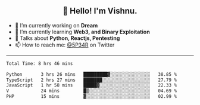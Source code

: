 <h2 align="center">👋 Hello! I'm Vishnu.</h2>


- 🔭 I’m currently working on **Dream**
- 🌱 I’m currently learning **Web3, and Binary Exploitation**
- 💬 Talks about **Python, Reactjs, Pentesting**
- 📫 How to reach me: [@5P34R](https://twitter.com/Vishnu27302693) on Twitter

---
<!--START_SECTION:waka-->

```txt
Total Time: 8 hrs 46 mins

Python       3 hrs 26 mins   █████████▓░░░░░░░░░░░░░░░   38.85 %
TypeScript   2 hrs 27 mins   ███████░░░░░░░░░░░░░░░░░░   27.79 %
JavaScript   1 hr 58 mins    █████▓░░░░░░░░░░░░░░░░░░░   22.33 %
V            24 mins         █▒░░░░░░░░░░░░░░░░░░░░░░░   04.69 %
PHP          15 mins         ▓░░░░░░░░░░░░░░░░░░░░░░░░   02.99 %
```

<!--END_SECTION:waka-->
